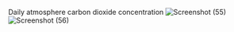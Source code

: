 
Daily atmosphere carbon dioxide concentration
![Screenshot (55)](https://github.com/carunaaa/carbondioxide/assets/131235432/60e1b3ee-c21e-4d9c-89e1-857815660362)
![Screenshot (56)](https://github.com/carunaaa/carbondioxide/assets/131235432/d3cf9b84-a729-40e2-a63b-168145b1b8f1)
